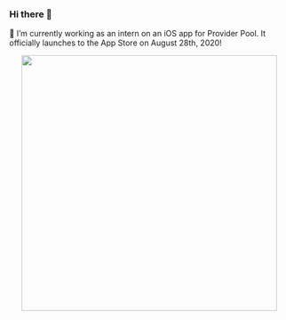 ### Hi there 👋
🔭 I’m currently working as an intern on an iOS app for Provider Pool. It officially launches to the App Store on August 28th, 2020!

<p align="center"> <img width="460" src="https://github.com/justingirgis/portfolio/blob/master/ezgif.com-optimize.gif">
</p>






<!--
**justingirgis/justingirgis** is a ✨ _special_ ✨ repository because its `README.md` (this file) appears on your GitHub profile.

Here are some ideas to get you started:


- 🌱 I’m currently learning ...
- 👯 I’m looking to collaborate on ...
- 🤔 I’m looking for help with ...
- 💬 Ask me about ...
- 📫 How to reach me: ...
- ⚡ Fun fact: ...
-->
